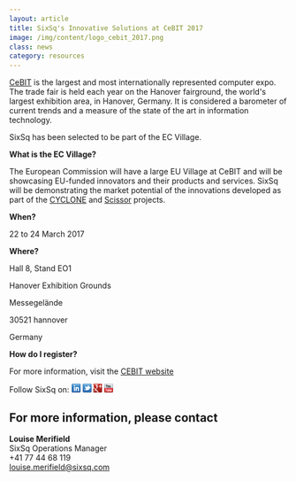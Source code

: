 ```yaml
---
layout: article
title: SixSq's Innovative Solutions at CeBIT 2017
image: /img/content/logo_cebit_2017.png 
class: news
category: resources
---
```

[CeBIT](http://www.cebit.de/en/) is the largest and most internationally represented computer expo. The trade fair is held each year on the Hanover fairground, the world's largest exhibition area, in Hanover, Germany. It is considered a barometer of current trends and a measure of the state of the art in information technology. 

SixSq has been selected to be part of the EC Village.

**What is the EC Village?**

The European Commission will have a large EU Village at CeBIT and will be showcasing EU-funded innovators and their products and services. SixSq will be demonstrating the market potential of the innovations developed as part of the [CYCLONE](http://sixsq.com/r-and-d/cyclone/) and [Scissor](http://sixsq.com/r-and-d/scissor/) projects. 


**When?**

22 to 24 March 2017


**Where?**

Hall 8, Stand EO1

Hanover Exhibition Grounds

Messegelände

30521 hannover

Germany

**How do I register?**

For more information, visit the [CEBIT website](http://www.cebit.de/en/get-tickets/)

Follow SixSq on:
<a href="http://linkedin.com/company/sixsq"><img src="/img/design/linkedin_small.png" alt="LinkedIn" width="16" /></a> <a href="http://twitter.com/@sixsq"><img src="/img/design/twitter_small.png" alt="Twitter" width="16" /></a> <a href="http://plus.google.com/+sixsq"><img src="/img/design/google_plus_small.png" alt="Google+" width="16" /></a> <a href="https://www.youtube.com/channel/UCGYw3n7c-QsDtsVH32By1-g"><img src="/img/design/youtube_small.png" alt="Youtube" width="16"/></a>


For more information, please contact
----

**Louise Merifield**  
SixSq Operations Manager  
+41 77 44 68 119  
[louise.merifield@sixsq.com](mailto:louise.merifield@sixsq.com)



